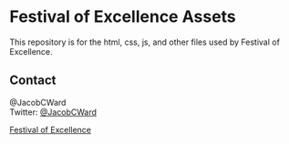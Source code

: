 # Festival of Excellence Assets

This repository is for the html, css, js, and other files used by Festival of Excellence.

## Contact

@JacobCWard  
Twitter: [@JacobCWard](http://twitter.com/JacobCWard)

[Festival of Excellence](http://suu.edu/excellence)

